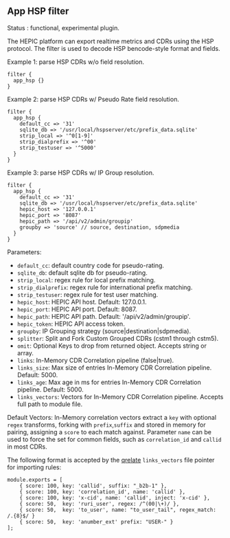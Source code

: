 App HSP filter
---

Status : functional, experimental plugin.

The HEPIC platform can export realtime metrics and CDRs using the HSP protocol. 
The filter is used to decode HSP bencode-style format and fields.

Example 1: parse HSP CDRs w/o field resolution.
````
filter {
  app_hsp {}
}
`````

Example 2: parse HSP CDRs w/ Pseudo Rate field resolution.
````
filter {
  app_hsp {
    default_cc => '31' 
    sqlite_db => '/usr/local/hspserver/etc/prefix_data.sqlite'
    strip_local => '^0[1-9]'
    strip_dialprefix => '^00'
    strip_testuser => '^5000'
  }
}

`````

Example 3: parse HSP CDRs w/ IP Group resolution.
````
filter {
  app_hsp {
    default_cc => '31' 
    sqlite_db => '/usr/local/hspserver/etc/prefix_data.sqlite'
    hepic_host => '127.0.0.1'
    hepic_port => '8087'
    hepic_path => '/api/v2/admin/groupip'
    groupby => 'source' // source, destination, sdpmedia
  }
}

`````

Parameters:

* ``default_cc``: default country code for pseudo-rating.
* ``sqlite_db``: default sqlite db for pseudo-rating.
* ``strip_local``: regex rule for local prefix matching.
* ``strip_dialprefix``: regex rule for international prefix matching.
* ``strip_testuser``: regex rule for test user matching.
* ``hepic_host``: HEPIC API host. Default: 127.0.0.1.
* ``hepic_port``: HEPIC API port. Default: 8087.
* ``hepic_path``: HEPIC API path. Default: '/api/v2/admin/groupip'.
* ``hepic_token``: HEPIC API access token.
* ``groupby``: IP Grouping strategy (source|destination|sdpmedia).
* ``splitter``: Split and Fork Custom Grouped CDRs (cstm1 through cstm5).
* ``omit``: Optional Keys to drop from returned object. Accepts string or array.
* ``links``: In-Memory CDR Correlation pipeline (false|true).
* ``links_size``: Max size of entries In-Memory CDR Correlation pipeline. Default: 5000.
* ``links_age``: Max age in ms for entries In-Memory CDR Correlation pipeline. Default: 5000.
* ``links_vectors``: Vectors for In-Memory CDR Correlation pipeline. Accepts full path to module file.

Default Vectors:
In-Memory correlation vectors extract a `key` with optional `regex` transforms, forking with `prefix`,`suffix` and stored in memory for pairing, assigning a `score` to each match against. Parameter `name` can be used to force the set for common fields, such as `correlation_id` and `callid` in most CDRs.

The following format is accepted by the [qrelate](https://github.com/QXIP/qrelate) `links_vectors` file pointer for importing rules:
```
module.exports = [
    { score: 100, key: 'callid', suffix: "_b2b-1" },
    { score: 100, key: 'correlation_id', name: 'callid' },
    { score: 100, key: 'x-cid', name: 'callid', inject: 'x-cid' },
    { score: 50,  key: 'ruri_user', regex: /^(00|\+)/ },
    { score: 50,  key: 'to_user', name: "to_user_tail", regex_match: /.{8}$/ }
    { score: 50,  key: 'anumber_ext' prefix: "USER-" }
];

```

